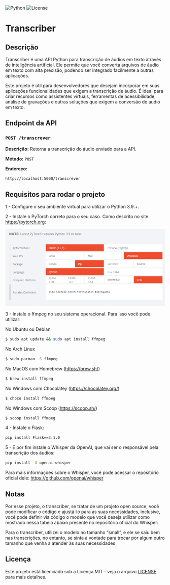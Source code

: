 ![Python](https://img.shields.io/badge/python-3.9.%2B-blue)
![License](https://img.shields.io/badge/license-MIT-green)

# Transcriber

## Descrição

Transcriber é uma API Python para transcrição de áudios em texto através de inteligência artificial. Ele permite que você converta arquivos de áudio em texto com alta precisão, podendo ser integrado facilmente a outras aplicações.

Este projeto é útil para desenvolvedores que desejam incorporar em suas aplicações funcionalidades que exigem a transcrição de áudio. É ideal para criar recursos como assistentes virtuais, ferramentas de acessibilidade, análise de gravações e outras soluções que exigem a conversão de áudio em texto.

## Endpoint da API

### `POST /transcrever`
**Descrição:** Retorna a transcrição do áudio enviado para a API.

**Método:** `POST`

**Endereço:**
```bash
http://localhost:5000/transcrever
```

## Requisitos para rodar o projeto

1 - Configure o seu ambiente virtual para utilizar o Python 3.9.+.

2 - Instale o PyTorch correto para o seu caso. Como descrito no site https://pytorch.org:

![Versões do PyTorch](pytorch-install.png)

3 - Instale o ffmpeg no seu sistema operacional. Para isso você pode utilizar:

No Ubuntu ou Debian
```bash
$ sudo apt update && sudo apt install ffmpeg
```

No Arch Linux
```bash
$ sudo pacman -S ffmpeg
```

No MacOS com Homebrew (https://brew.sh/)
```bash
$ brew install ffmpeg
```

No Windows com Chocolatey (https://chocolatey.org/)
```bash
$ choco install ffmpeg
```

No Windows com Scoop (https://scoop.sh/)
```bash
$ scoop install ffmpeg
```

4 - Instale o Flask:
```bash
pip install Flask==3.1.0
```

5 - E por fim instale o Whisper da OpenAI, que vai ser o responsável pela transcrição dos áudios:
```bash
pip install -U openai-whisper
```

Para mais informações sobre o Whisper, você pode acessar o repositório oficial dele: https://github.com/openai/whisper

## Notas

Por esse projeto, o transcriber, se tratar de um projeto open source, você pode modificar o código e ajustá-lo para as suas necessidades, inclusive, você pode definir via código o modelo que você deseja utilizar como mostrado nessa tabela abaixo presente no repositório oficial do Whisper:


Para o transcriber, utilizei o modelo no tamanho “small”, e ele se saiu bem nas transcrições, no entanto, se sinta à vontade para trocar por algum outro tamanho que venha a atender às suas necessidades

## Licença
Este projeto está licenciado sob a Licença MIT - veja o arquivo [LICENSE](LICENSE) para mais detalhes.